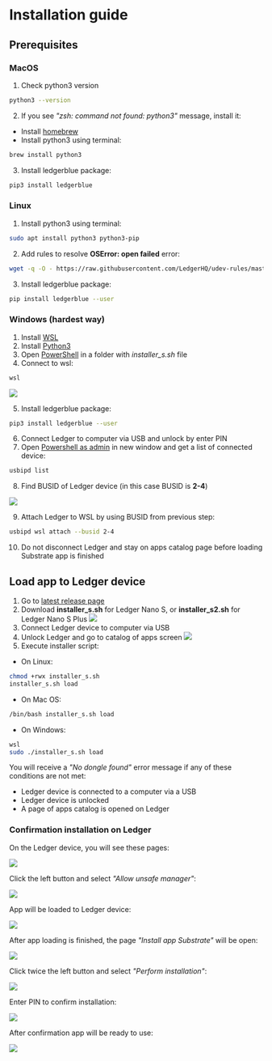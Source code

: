 # Installation guide

## Prerequisites

### MacOS
1. Check python3 version
```bash
python3 --version
```

2. If you see _"zsh: command not found: python3"_ message, install it:
- Install [homebrew](https://brew.sh/)
- Install python3 using terminal:
```bash 
brew install python3
```
3. Install ledgerblue package:
```bash 
pip3 install ledgerblue
```

### Linux
1. Install python3 using terminal:
```bash
sudo apt install python3 python3-pip 
```

2. Add rules to resolve __OSError: open failed__ error:
```bash
wget -q -O - https://raw.githubusercontent.com/LedgerHQ/udev-rules/master/add_udev_rules.sh | sudo bash
```
3. Install ledgerblue package:
```bash 
pip install ledgerblue --user
```

### Windows (hardest way)
1. Install [WSL](https://learn.microsoft.com/en-us/windows/wsl/install)
2. Install [Python3](https://www.python.org/downloads/windows/)
3. Open [PowerShell](https://adamtheautomator.com/windows-open-powershell-in-a-folder/) in a folder with _installer_s.sh_ file
4. Connect to wsl:
```bash
wsl
```

![](../../../imgs/install_10.png)

5. Install ledgerblue package:
```bash 
pip3 install ledgerblue --user
```
6. Connect Ledger to computer via USB and unlock by enter PIN
7. Open [Powershell as admin](https://adamtheautomator.com/powershell-run-as-administrator/) in new window and get a list of connected device:
```bash
usbipd list
```
8. Find BUSID of Ledger device (in this case BUSID is __2-4__)

![](../../../imgs/install_11.png)

9. Attach Ledger to WSL by using BUSID from previous step:
```bash
usbipd wsl attach --busid 2-4
```
10. Do not disconnect Ledger and stay on apps catalog page before loading Substrate app is finished

## Load app to Ledger device
1. Go to [latest release page](https://github.com/eq-lab/app-substrate-common/releases/latest)
2. Download __installer_s.sh__ for Ledger Nano S, or __installer_s2.sh__ for Ledger Nano S Plus
   ![](../../../imgs/install_1.png)
3. Connect Ledger device to computer via USB
4. Unlock Ledger and go to catalog of apps screen
   ![](../../../imgs/install_2.png)
5. Execute installer script:

- On Linux:
```bash
chmod +rwx installer_s.sh 
installer_s.sh load
```

- On Mac OS:
```bash
/bin/bash installer_s.sh load
```

- On Windows:
```bash
wsl
sudo ./installer_s.sh load
```
You will receive a _"No dongle found"_ error message if any of these conditions are not met:
- Ledger device is connected to a computer via a USB
- Ledger device is unlocked
- A page of apps catalog is opened on Ledger

### Confirmation installation on Ledger
On the Ledger device, you will see these pages:

![](../../../imgs/install_3.jpg)

Click the left button and select _"Allow unsafe manager"_:

![](../../../imgs/install_4.jpg)

App will be loaded to Ledger device:

![](../../../imgs/install_5.jpg)

After app loading is finished, the page _"Install app Substrate"_ will be open:

![](../../../imgs/install_6.jpg)

Click twice the left button and select _"Perform installation"_:

![](../../../imgs/install_7.jpg)

Enter PIN to confirm installation:

![](../../../imgs/install_8.jpg)

After confirmation app will be ready to use:

![](../../../imgs/install_9.jpg)
